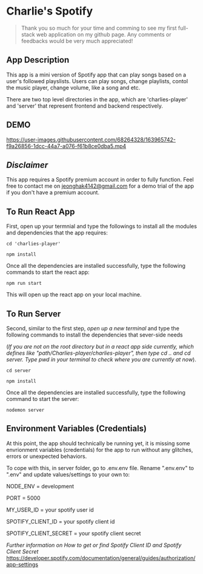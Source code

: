 # Charlie's Spotify

> Thank you so much for your time and comming to see my first full-stack web application on my github page. Any comments or feedbacks would be very much appreciated!

## App Description

This app is a mini version of Spotify app that can play songs based on a user's followed playslists. Users can play songs, change playlists, contol the music player, change volume, like a song and etc.

There are two top level directories in the app, which are 'charlies-player' and 'server' that represent frontend and backend respectively.

## DEMO
https://user-images.githubusercontent.com/68264328/163965742-f9a26856-1dcc-44a7-a076-f61b8ce0dba5.mp4
## _Disclaimer_

This app requires a Spotify premium account in order to fully function. Feel free to contact me on jeonghak4142@gmail.com for a demo trial of the app if you don't have a premium account.

## To Run React App

First, open up your termnial and type the followings to install all the modules and dependencies that the app requires:

```
cd 'charlies-player'

npm install
```

Once all the dependencies are installed successfully, type the following commands to start the react app:

```
npm run start
```

This will open up the react app on your local machine.

## To Run Server

Second, similar to the first step, _open up a new terminal_ and type the following commands to install the dependencies that sever-side needs

(_If you are not on the root directory but in a react app side currently, which defines like "path/Charlies-player/charlies-player", then type cd .. and cd server. Type pwd in your terminal to check where you are currently at now_).

```
cd server

npm install
```

Once all the dependencies are installed successfully, type the following command to start the server:

```
nodemon server
```

## Environment Variables (Credentials)

At this point, the app should technically be running yet, it is missing some envrionment variables (credentials) for the app to run without any glitches, errors or unexpected behaviors.

To cope with this, in server folder, go to .env.env file.
Rename ".env.env" to ".env" and update values/settings to your own to:

NODE_ENV = development

PORT = 5000

MY_USER_ID = your spotify user id

SPOTIFY_CLIENT_ID = your spotify client id

SPOTIFY_CLIENT_SECRET = your spotify client secret

_Further information on How to get or find Spotify Client ID and Spotify Client Secret_
https://developer.spotify.com/documentation/general/guides/authorization/app-settings
